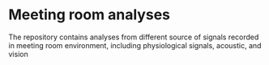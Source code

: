 # Meeting room analyses
The repository contains analyses from different source of signals recorded in meeting room environment, including physiological signals, acoustic, and vision
